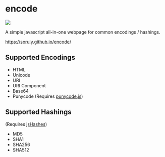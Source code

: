 # encode
[![](https://david-dm.org/soruly/encode/status.svg)](https://david-dm.org/soruly/encode)

A simple javascript all-in-one webpage for common encodings / hashings.  

https://soruly.github.io/encode/

## Supported Encodings
- HTML
- Unicode
- URI
- URI Component
- Base64
- Punycode (Requires [punycode.js](https://github.com/bestiejs/punycode.js))

## Supported Hashings
(Requires [jsHashes](https://github.com/h2non/jshashes))
- MD5
- SHA1
- SHA256
- SHA512
